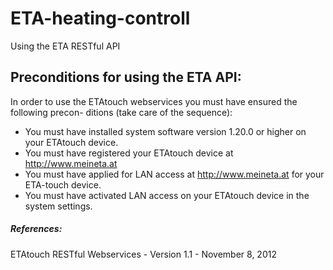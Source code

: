 # ETA-heating-controll
Using the ETA RESTful API
## Preconditions for using the ETA API:
In order to use the ETAtouch webservices you must have ensured the following precon-
ditions (take care of the sequence):
- You must have installed system software version 1.20.0 or higher on your ETAtouch device.
- You must have registered your ETAtouch device at http://www.meineta.at
- You must have applied for LAN access at http://www.meineta.at for your ETA-touch device.
- You must have activated LAN access on your ETAtouch device in the system settings.
##### References:
ETAtouch RESTful Webservices - Version 1.1 - November 8, 2012